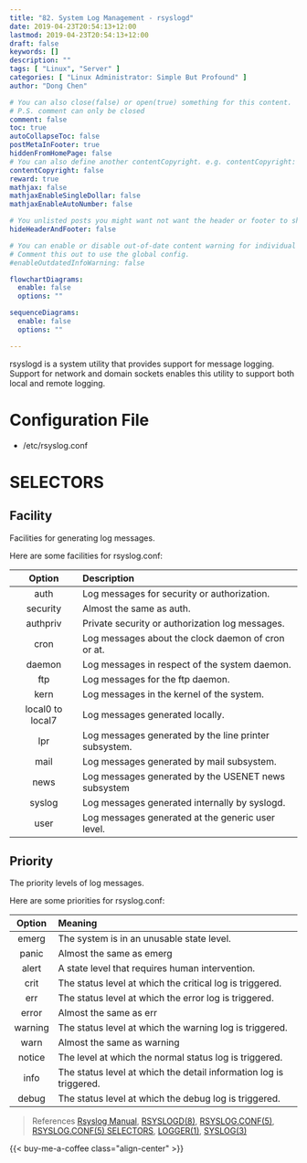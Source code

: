 ```yaml
---
title: "82. System Log Management - rsyslogd"
date: 2019-04-23T20:54:13+12:00
lastmod: 2019-04-23T20:54:13+12:00
draft: false
keywords: []
description: ""
tags: [ "Linux", "Server" ]
categories: [ "Linux Administrator: Simple But Profound" ]
author: "Dong Chen"

# You can also close(false) or open(true) something for this content.
# P.S. comment can only be closed
comment: false
toc: true
autoCollapseToc: false
postMetaInFooter: true
hiddenFromHomePage: false
# You can also define another contentCopyright. e.g. contentCopyright: "This is another copyright."
contentCopyright: false
reward: true
mathjax: false
mathjaxEnableSingleDollar: false
mathjaxEnableAutoNumber: false

# You unlisted posts you might want not want the header or footer to show
hideHeaderAndFooter: false

# You can enable or disable out-of-date content warning for individual post.
# Comment this out to use the global config.
#enableOutdatedInfoWarning: false

flowchartDiagrams:
  enable: false
  options: ""

sequenceDiagrams: 
  enable: false
  options: ""

---
```


rsyslogd is a system utility that provides support for message logging. Support for network and domain sockets enables this utility to support both local and remote logging.

<!--more-->

# Configuration File

* /etc/rsyslog.conf

# SELECTORS

## Facility

Facilities for generating log messages.

Here are some facilities for rsyslog.conf:

| Option | Description |
|:---------------:|:---------------|
| auth | Log messages for security or authorization. |
| security | Almost the same as auth. |
| authpriv | Private security or authorization log messages. |
| cron | Log messages about the clock daemon of cron or at. |
| daemon | Log messages in respect of the system daemon. |
| ftp | Log messages for the ftp daemon. |
| kern | Log messages in the kernel of the system. |
| local0 to local7 | Log messages generated locally. |
| lpr | Log messages generated by the line printer subsystem. |
| mail | Log messages generated by mail subsystem. |
| news | Log messages generated by the USENET news subsystem |
| syslog | Log messages generated internally by syslogd. |
| user | Log messages generated at the generic user level. |

## Priority

The priority levels of log messages.

Here are some priorities for rsyslog.conf:

| Option | Meaning |
|:---------------:|:---------------|
| emerg | The system is in an unusable state level. |
| panic | Almost the same as emerg |
| alert | A state level that requires human intervention. |
| crit | The status level at which the critical log is triggered. |
| err | The status level at which the error log is triggered. |
| error | Almost the same as err |
| warning | The status level at which the warning log is triggered. |
| warn | Almost the same as warning |
| notice | The level at which the normal status log is triggered. |
| info | The status level at which the detail information log is triggered. |
| debug | The status level at which the debug log is triggered. |

> References
> [Rsyslog Manual](https://www.rsyslog.com/doc/master/index.html#manual),
> [RSYSLOGD(8)](http://man7.org/linux/man-pages/man8/rsyslogd.8.html),
> [RSYSLOG.CONF(5)](http://man7.org/linux/man-pages/man5/rsyslog.conf.5.html),
> [RSYSLOG.CONF(5) SELECTORS](http://man7.org/linux/man-pages/man5/rsyslog.conf.5.html#SELECTORS),
> [LOGGER(1)](http://man7.org/linux/man-pages/man1/logger.1.html),
> [SYSLOG(3)](http://man7.org/linux/man-pages/man3/syslog.3.html)

<!-- Buy Me a Coffee Button -->
{{< buy-me-a-coffee class="align-center" >}}

